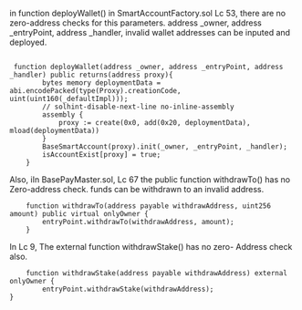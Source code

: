 in function deployWallet() in SmartAccountFactory.sol Lc 53, there are no zero-address checks for this parameters. address _owner, address _entryPoint, address _handler, invalid wallet addresses can be inputed and deployed.
```

 function deployWallet(address _owner, address _entryPoint, address _handler) public returns(address proxy){ 
        bytes memory deploymentData = abi.encodePacked(type(Proxy).creationCode, uint(uint160(_defaultImpl)));
        // solhint-disable-next-line no-inline-assembly
        assembly {
            proxy := create(0x0, add(0x20, deploymentData), mload(deploymentData))
        }
        BaseSmartAccount(proxy).init(_owner, _entryPoint, _handler);
        isAccountExist[proxy] = true;
    }
```
Also, 
iIn BasePayMaster.sol, Lc 67 the public function withdrawTo() has no Zero-address check. funds can be withdrawn to an invalid address.

```
    function withdrawTo(address payable withdrawAddress, uint256 amount) public virtual onlyOwner {
        entryPoint.withdrawTo(withdrawAddress, amount);
    }
```

In Lc 9, The external function withdrawStake() has no zero- Address check also.

```
    function withdrawStake(address payable withdrawAddress) external onlyOwner {
        entryPoint.withdrawStake(withdrawAddress);
}
```